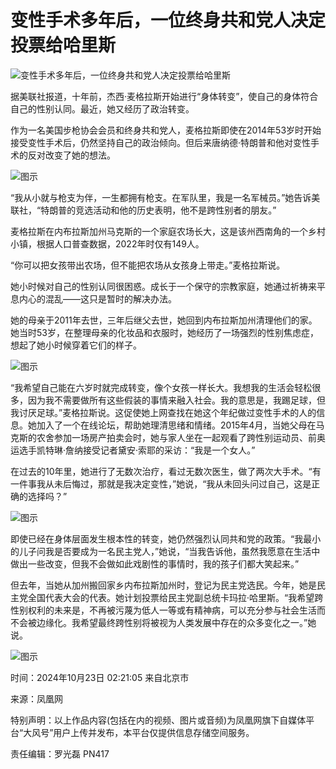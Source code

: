 # 变性手术多年后，一位终身共和党人决定投票给哈里斯

![变性手术多年后，一位终身共和党人决定投票给哈里斯](https://x0.ifengimg.com/ucms/2024_43/A0588D364C3168971793A37B0E516E523D075F42_size61_w1280_h214.png)

据美联社报道，十年前，杰西·麦格拉斯开始进行“身体转变”，使自己的身体符合自己的性别认同。最近，她又经历了政治转变。

作为一名美国步枪协会会员和终身共和党人，麦格拉斯即使在2014年53岁时开始接受变性手术后，仍然坚持自己的政治倾向。但后来唐纳德·特朗普和他对变性手术的反对改变了她的想法。

![图示](https://x0.ifengimg.com/ucms/2024_43/6FC823E2A4284FF9A03A7FD37788CCF1931AB3A1_size593_w1009_h673.png)

“我从小就与枪支为伴，一生都拥有枪支。在军队里，我是一名军械员。”她告诉美联社，“特朗普的竞选活动和他的历史表明，他不是跨性别者的朋友。”

麦格拉斯在内布拉斯加州马克斯的一个家庭农场长大，这是该州西南角的一个乡村小镇，根据人口普查数据，2022年时仅有149人。

“你可以把女孩带出农场，但不能把农场从女孩身上带走。”麦格拉斯说。

她小时候对自己的性别认同很困惑。成长于一个保守的宗教家庭，她通过祈祷来平息内心的混乱——这只是暂时的解决办法。

她的母亲于2011年去世，三年后继父去世，她回到内布拉斯加州清理他们的家。她当时53岁，在整理母亲的化妆品和衣服时，她经历了一场强烈的性别焦虑症，想起了她小时候穿着它们的样子。

![图示](https://x0.ifengimg.com/ucms/2024_43/A867D13F5BCC322E6BD826FCBCAF4C2F7196FE15_size145_w496_h326.png)

“我希望自己能在六岁时就完成转变，像个女孩一样长大。我想我的生活会轻松很多，因为我不需要做所有这些假装的事情来融入社会。我的意思是，我踢足球，但我讨厌足球。”麦格拉斯说。这促使她上网查找在她这个年纪做过变性手术的人的信息。她加入了一个在线论坛，帮助她理清思绪和情绪。2015年4月，当她父母在马克斯的农舍参加一场房产拍卖会时，她与家人坐在一起观看了跨性别运动员、前奥运选手凯特琳·詹纳接受记者黛安·索耶的采访：“我是一个女人。”

在过去的10年里，她进行了无数次治疗，看过无数次医生，做了两次大手术。“有一件事我从未后悔过，那就是我决定变性，”她说，“我从未回头问过自己，这是正确的选择吗？”

![图示](https://x0.ifengimg.com/ucms/2024_43/B096F09AD1AE84EA29C281CD120766899AF168EC_size466_w974_h654.png)

即使已经在身体层面发生根本性的转变，她仍然强烈认同共和党的政策。“我最小的儿子问我是否要成为一名民主党人，”她说，“当我告诉他，虽然我愿意在生活中做出一些改变，但我不会做如此戏剧性的事情时，我的孩子们都大笑起来。”

但去年，当她从加州搬回家乡内布拉斯加州时，登记为民主党选民。今年，她是民主党全国代表大会的代表。她计划投票给民主党副总统卡玛拉·哈里斯。“我希望跨性别权利的未来是，不再被污蔑为低人一等或有精神病，可以充分参与社会生活而不会被边缘化。我希望最终跨性别将被视为人类发展中存在的众多变化之一。”她说。

![图示](https://x0.ifengimg.com/ucms/2024_43/9F8359EDF53D6F102D70860066DF65BFBF4738FE_size1218_w1000_h674.png)

时间：2024年10月23日 02:21:05 来自北京市

来源：凤凰网

特别声明：以上作品内容(包括在内的视频、图片或音频)为凤凰网旗下自媒体平台“大风号”用户上传并发布，本平台仅提供信息存储空间服务。

责任编辑：罗光磊 PN417